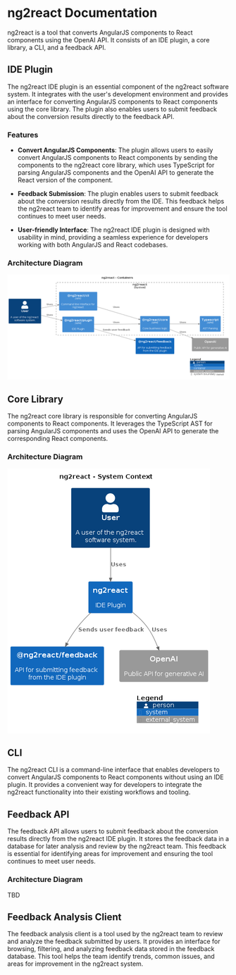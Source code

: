 # ng2react Documentation

ng2react is a tool that converts AngularJS components to React components using the OpenAI API. It consists of an IDE plugin, a core library, a CLI, and a feedback API.

## IDE Plugin

The ng2react IDE plugin is an essential component of the ng2react software system. It integrates with the user's development environment and provides an interface for converting AngularJS components to React components using the core library. The plugin also enables users to submit feedback about the conversion results directly to the feedback API.

### Features

- **Convert AngularJS Components**: The plugin allows users to easily convert AngularJS components to React components by sending the components to the ng2react core library, which uses TypeScript for parsing AngularJS components and the OpenAI API to generate the React version of the component.

- **Feedback Submission**: The plugin enables users to submit feedback about the conversion results directly from the IDE. This feedback helps the ng2react team to identify areas for improvement and ensure the tool continues to meet user needs.

- **User-friendly Interface**: The ng2react IDE plugin is designed with usability in mind, providing a seamless experience for developers working with both AngularJS and React codebases.

### Architecture Diagram

![IDE Containers Diagram](./images/structurizr-IDE_Containers.png)

## Core Library

The ng2react core library is responsible for converting AngularJS components to React components. It leverages the TypeScript AST for parsing AngularJS components and uses the OpenAI API to generate the corresponding React components.

### Architecture Diagram

![IDE System Context Diagram](./images/structurizr-SystemContext.png)

## CLI

The ng2react CLI is a command-line interface that enables developers to convert AngularJS components to React components without using an IDE plugin. It provides a convenient way for developers to integrate the ng2react functionality into their existing workflows and tooling.

## Feedback API

The feedback API allows users to submit feedback about the conversion results directly from the ng2react IDE plugin. It stores the feedback data in a database for later analysis and review by the ng2react team. This feedback is essential for identifying areas for improvement and ensuring the tool continues to meet user needs.

### Architecture Diagram

TBD

## Feedback Analysis Client

The feedback analysis client is a tool used by the ng2react team to review and analyze the feedback submitted by users. It provides an interface for browsing, filtering, and analyzing feedback data stored in the feedback database. This tool helps the team identify trends, common issues, and areas for improvement in the ng2react system.


